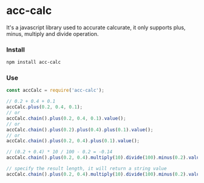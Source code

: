 # acc-calc

It's a javascript library used to accurate calcurate, it only supports plus, minus, multiply and divide operation.

### Install
```bash
npm install acc-calc
```

### Use
```javascript
const accCalc = require('acc-calc');

// 0.2 + 0.4 + 0.1
accCalc.plus(0.2, 0.4, 0.1);
// or
accCalc.chain().plus(0.2, 0.4, 0.1).value();
// or
accCalc.chain().plus(0.2).plus(0.4).plus(0.1).value();
// or
accCalc.chain().plus(0.2, 0.4).plus(0.1).value();

// (0.2 + 0.4) * 10 / 100 - 0.2 = -0.14
accCalc.chain().plus(0.2, 0.4).multiply(10).divide(100).minus(0.2).value(); // -0.14

// specify the result length, it will return a string value
accCalc.chain().plus(0.2, 0.4).multiply(10).divide(100).minus(0.2).value(1); //'-0.1'
```
